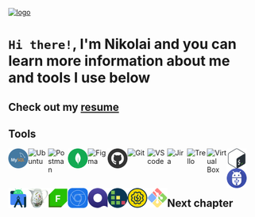 [![logo](https://i.ibb.co/mttg51Q/logo.gif "nikolaiqa")](https://github.com/nikolaiqa)

# **`Hi there!`, I'm Nikolai and you can learn more information about me and tools I use below**
 
## 

## Сheck out my [resume](https://drive.google.com/file/d/13ccjGmmKePU6CzG8RiyijSYLzqPSi40-/view?usp=sharing "ru-version")

## Tools

<a href="https://github.com/nikolaiqa/MySQL"><img align="left" alt="MySQL" title="MySQL" width="40px" src="./Sourses/MySQL.png"></a>

<a href="https://github.com/nikolaiqa/Ubuntu/blob/main/Task%51%5(pwd%2C%5ls%2C%5mkdir%2C%5mv%2C%5rm).md"><img align="left" alt="Ubuntu" title="Ubuntu" width="40px" src="https://www.vectorlogo.zone/logos/ubuntu/ubuntu-icon.svg"></a>

<a href="https://github.com/nikolaiqa"><img align="left" alt="Postman" title="Postman" width="40px" src="https://www.vectorlogo.zone/logos/getpostman/getpostman-icon.svg"></a>

<a href="https://github.com/nikolaiqa"><img align="left" alt="MongoDB" title="MongoDB" width="40px" src="./Sourses/Mongo DB.svg"></a>

<a href="https://github.com/nikolaiqa"><img align="left" alt="Figma" title="Figma" width="40px" src="https://www.vectorlogo.zone/logos/figma/figma-icon.svg"></a>

<a href="https://github.com/nikolaiqa?tab=repositories"><img align="left" alt="GitHub" title="GitHub" width="40px" src="./Sourses/Github.png"></a>

<a href="https://github.com/nikolaiqa"><img align="left" alt="Git" title="Git" width="40px" src="https://www.vectorlogo.zone/logos/git-scm/git-scm-icon.svg"></a>

<a href="https://github.com/nikolaiqa"><img align="left" alt="VS code" title="VS code" width="40px" src="https://cdn.jsdelivr.net/gh/devicons/devicon/icons/vscode/vscode-original.svg"></a>

<a href="https://github.com/nikolaiqa"><img align="left" alt="Jira" title="Jira" width="40px" src="https://www.vectorlogo.zone/logos/atlassian_jira/atlassian_jira-icon.svg"></a>

<a href="https://github.com/nikolaiqa"><img align="left" alt="Trello" title="Trello" width="40px" src="https://www.vectorlogo.zone/logos/trello/trello-icon.svg"></a>

<a href="https://github.com/nikolaiqa"><img align="left" alt="Virtual Box" title="Virtual Box" width="40px" src="https://www.vectorlogo.zone/logos/virtualbox/virtualbox-icon.svg"></a>

<a href="https://github.com/nikolaiqa/Ubuntu/blob/main/Task%52%5(echo%2C%5nano%2C%5cat%2C%5vim%2C%5grep).md"><img align="left" alt="Bash" title="Bash" width="40px" src="./Sourses/Bash_Logo_Colored.svg"></a>

<a href="https://github.com/nikolaiqa"><img align="left" alt="ADB" title="ADB" width="40px" src="./Sourses/ADB.png"></a>

<a href="https://github.com/nikolaiqa"><img align="left" alt="Android Studio" title="Android Studio" width="40px" src="./Sourses/androidstudio-original.svg"></a>

<a href="https://github.com/nikolaiqa"><img align="left" alt="Charles Proxy" title="Charles Proxy" width="40px" src="./Sourses/charlesproxyicon.svg"></a> 

<a href="https://github.com/nikolaiqa"><img align="left" alt="Fiddler" title="Fiddler" width="40px"  src="./Sourses/Fiddler-Everywhere.png"></a>

<a href="https://github.com/nikolaiqa"><img align="left" alt="DevTools" title="DevTools" width="40px" src="./Sourses/chrome-devtools-icon-256x256-s41ravx1.png"></a> 

<a href="https://github.com/nikolaiqa"><img align="left" alt="Qase" title="Qase" width="40px" src="./Sourses/qase.png"></a> 

<a href="https://github.com/nikolaiqa"><img align="left" alt="TestRail" title="TestRail" width="40px" src="./Sourses/TestRail.png"></a> 

<a href="https://github.com/nikolaiqa"><img align="left" alt="SoapUI" title="SoapUI" width="40px" src="./Sourses/SoapUI.svg"></a>

<a href="https://github.com/nikolaiqa"><img align="left" alt="Git Bash" title="Git Bash" width="40px" src="./Sourses/GitBash.svg"></a>

</p>

</br>
</br>
</br>
</br>

## Next сhapter
